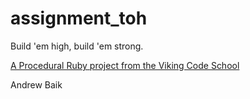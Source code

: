 assignment_toh
==============

Build 'em high, build 'em strong.

[A Procedural Ruby project from the Viking Code School](http://www.vikingcodeschool.com)

Andrew Baik